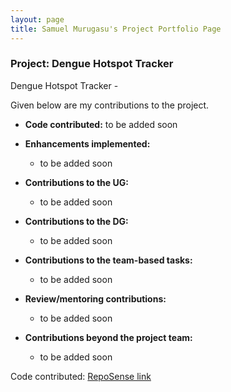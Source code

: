 ```yaml
---
layout: page
title: Samuel Murugasu's Project Portfolio Page
---
```


### Project: Dengue Hotspot Tracker

Dengue Hotspot Tracker -

Given below are my contributions to the project.

* **Code contributed:** to be added soon


* **Enhancements implemented:**
  * to be added soon


* **Contributions to the UG:**
  * to be added soon


* **Contributions to the DG:**
  * to be added soon


* **Contributions to the team-based tasks:**
  * to be added soon


* **Review/mentoring contributions:**
  * to be added soon


* **Contributions beyond the project team:**
  * to be added soon

Code contributed: [RepoSense link](https://nus-cs2103-ay2223s2.github.io/tp-dashboard/?search=axmszr)
